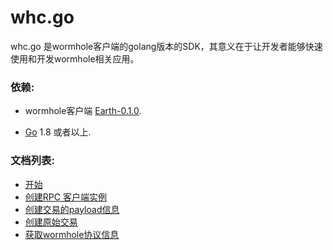 whc.go
===

whc.go 是wormhole客户端的golang版本的SDK，其意义在于让开发者能够快速使用和开发wormhole相关应用。

### 依赖:

- wormhole客户端 [Earth-0.1.0](https://github.com/copernet/wormhole/releases/tag/Earth-0.1.0-release).

- [Go](http://golang.org/) 1.8 或者以上.

### 文档列表:

- [开始](https://github.com/copernet/whc.go/blob/master/doc/getting-start-zh.md)
- [创建RPC 客户端实例](https://github.com/copernet/whc.go/blob/master/doc/create-rpc-instance-zh.md)
- [创建交易的payload信息](https://github.com/copernet/whc.go/blob/master/doc/create-transaction-payload-zh.md)
- [创建原始交易](https://github.com/copernet/whc.go/blob/master/doc/raw-transactions-zh.md)
- [获取wormhole协议信息](https://github.com/copernet/whc.go/blob/master/doc/data-retrieval.md)


